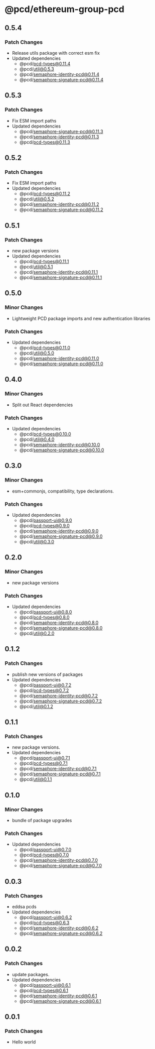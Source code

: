 # @pcd/ethereum-group-pcd

## 0.5.4

### Patch Changes

- Release utils package with correct esm fix
- Updated dependencies
  - @pcd/pcd-types@0.11.4
  - @pcd/util@0.5.3
  - @pcd/semaphore-identity-pcd@0.11.4
  - @pcd/semaphore-signature-pcd@0.11.4

## 0.5.3

### Patch Changes

- Fix ESM import paths
- Updated dependencies
  - @pcd/semaphore-signature-pcd@0.11.3
  - @pcd/semaphore-identity-pcd@0.11.3
  - @pcd/pcd-types@0.11.3

## 0.5.2

### Patch Changes

- Fix ESM import paths
- Updated dependencies
  - @pcd/pcd-types@0.11.2
  - @pcd/util@0.5.2
  - @pcd/semaphore-identity-pcd@0.11.2
  - @pcd/semaphore-signature-pcd@0.11.2

## 0.5.1

### Patch Changes

- new package versions
- Updated dependencies
  - @pcd/pcd-types@0.11.1
  - @pcd/util@0.5.1
  - @pcd/semaphore-identity-pcd@0.11.1
  - @pcd/semaphore-signature-pcd@0.11.1

## 0.5.0

### Minor Changes

- Lightweight PCD package imports and new authentication libraries

### Patch Changes

- Updated dependencies
  - @pcd/pcd-types@0.11.0
  - @pcd/util@0.5.0
  - @pcd/semaphore-identity-pcd@0.11.0
  - @pcd/semaphore-signature-pcd@0.11.0

## 0.4.0

### Minor Changes

- Split out React dependencies

### Patch Changes

- Updated dependencies
  - @pcd/pcd-types@0.10.0
  - @pcd/util@0.4.0
  - @pcd/semaphore-identity-pcd@0.10.0
  - @pcd/semaphore-signature-pcd@0.10.0

## 0.3.0

### Minor Changes

- esm+commonjs, compatibility, type declarations.

### Patch Changes

- Updated dependencies
  - @pcd/passport-ui@0.9.0
  - @pcd/pcd-types@0.9.0
  - @pcd/semaphore-identity-pcd@0.9.0
  - @pcd/semaphore-signature-pcd@0.9.0
  - @pcd/util@0.3.0

## 0.2.0

### Minor Changes

- new package versions

### Patch Changes

- Updated dependencies
  - @pcd/passport-ui@0.8.0
  - @pcd/pcd-types@0.8.0
  - @pcd/semaphore-identity-pcd@0.8.0
  - @pcd/semaphore-signature-pcd@0.8.0
  - @pcd/util@0.2.0

## 0.1.2

### Patch Changes

- publish new versions of packages
- Updated dependencies
  - @pcd/passport-ui@0.7.2
  - @pcd/pcd-types@0.7.2
  - @pcd/semaphore-identity-pcd@0.7.2
  - @pcd/semaphore-signature-pcd@0.7.2
  - @pcd/util@0.1.2

## 0.1.1

### Patch Changes

- new package versions.
- Updated dependencies
  - @pcd/passport-ui@0.7.1
  - @pcd/pcd-types@0.7.1
  - @pcd/semaphore-identity-pcd@0.7.1
  - @pcd/semaphore-signature-pcd@0.7.1
  - @pcd/util@0.1.1

## 0.1.0

### Minor Changes

- bundle of package upgrades

### Patch Changes

- Updated dependencies
  - @pcd/passport-ui@0.7.0
  - @pcd/pcd-types@0.7.0
  - @pcd/semaphore-identity-pcd@0.7.0
  - @pcd/semaphore-signature-pcd@0.7.0

## 0.0.3

### Patch Changes

- eddsa pcds
- Updated dependencies
  - @pcd/passport-ui@0.6.2
  - @pcd/pcd-types@0.6.3
  - @pcd/semaphore-identity-pcd@0.6.2
  - @pcd/semaphore-signature-pcd@0.6.2

## 0.0.2

### Patch Changes

- update packages.
- Updated dependencies
  - @pcd/passport-ui@0.6.1
  - @pcd/pcd-types@0.6.1
  - @pcd/semaphore-identity-pcd@0.6.1
  - @pcd/semaphore-signature-pcd@0.6.1

## 0.0.1

### Patch Changes

- Hello world
